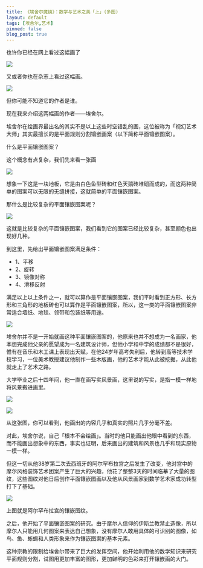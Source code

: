 ```yaml
---
title: 《埃舍尔魔镜》：数学与艺术之美「上」(多图)
layout: default
tags: [埃舍尔,艺术]
pinned: false
blog_post: true
---
```



也许你已经在网上看过这幅画了


![](http://cnfeat.qiniudn.com/nbxtf4.png)

又或者你也在杂志上看过这幅画。

![](http://cnfeat.qiniudn.com/1257719308590582918.jpg)

但你可能不知道它的作者是谁。

现在我来介绍这两幅画的作者——埃舍尔。

埃舍尔在绘画界最出名的其实不是以上这些时空错乱的画，这位被称为「视幻艺术大师」其实最擅长的是平面规则分割镶嵌画案（以下简称平面镶嵌图案）。

什么是平面镶嵌图案？

这个概念有点复杂，我们先来看一张画


![](http://cnfeat.qiniudn.com/ARTS480315.jpg)


想象一下这是一块地板，它是由白色鱼型砖和红色天鹅砖堆砌而成的，而这两种简单的图案可以无限的无缝拼接，这就简单的平面镶嵌图案。

那什么是比较复杂的平面镶嵌图案呢？

![](http://cnfeat.qiniudn.com/711106767.jpg)

这就是比较复杂的平面镶嵌图案，我们看到它的图案已经比较复杂，甚至颜色也出现好几种。

到这里，先给出平面镶嵌图案满足条件：

- 1、平移
- 2、旋转
- 3、镜像对称
- 4、滑移反射

满足以上以上条件之一，就可以算作是平面镶嵌图案，我们平时看到正方形、长方形和三角形的地板砖也可以算作是平面镶嵌图案，所以，这一类的平面镶嵌图案非常适合墙纸、地毯、领带和包装纸等用途。

![](http://cnfeat.qiniudn.com/4ffb1be8x6a7e19d93a4b&690.jpg)

埃舍尔并不是一开始就画这种平面镶嵌图案的，他原来也并不想成为一名画家，他本想完成他父亲的愿望成为一名建筑设计师，但他小学和中学的成绩都不是很好，惟有在音乐和木工课上表现出天赋，在他24岁年高考失利后，他转到高等技术学校学习，一位美术教授建议他制作一些木版画，他的艺术才能从此被挖掘，从此他就走上了艺术之路。

大学毕业之后十四年间，他一直在画写实风景画，这里说的写实，是指一模一样地将风景搬进画里。

![](http://cnfeat.qiniudn.com/1163849904a126d2bdl.jpg)

![](http://cnfeat.qiniudn.com/crop_0.jpg)


从这张图，你可以看到，他画出的内容几乎和真实的照片几乎分毫不差。

对此，埃舍尔说，自己「根本不会绘画」。当时的他只能画出他眼中看到的东西，而不能画出想象中的东西，事实也证明，后来画出的建筑和风景也几乎和现实原物一模一样。

但这一切从他38岁第二次去西班牙的阿尔罕布拉宫之后发生了改变，他对宫中的摩尔风格装饰艺术团案产生了巨大的兴趣，他花了整整3天的时间临摹了大量的图纹，这些图纹对他日后创作平面镶嵌图画以及他从风景画家到数学艺术家成功转型打下了基础。

![](http://cnfeat.qiniudn.com/20120119232530_LykvQ.jpg)

上图就是阿尔罕布拉宫的镶嵌图纹。

之后，他开始了平面镶嵌图案的研究。由于摩尔人信仰的伊斯兰教禁止造像，所以摩尔人只能用几何图案来表达自己想象，没有摩尔人敢用具体的可识别的图像，如鸟、鱼、蜥蜴和人类形象来作为镶嵌图案的基本元素。

这种宗教的限制给埃舍尔带来了巨大的发挥空间，他开始利用他的数学知识来研究平面规则分割，试图用更加丰富的图形，更加鲜明的色彩来打开镶嵌画的大门。



























